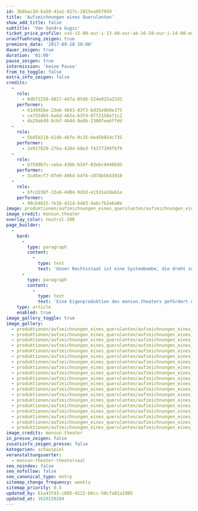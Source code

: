 ```yaml
---
id: 3b6bac3d-6a59-43a1-827c-2815ea05f959
title: 'Aufzeichnungen eines Querulanten'
show_add_title: false
subtitle: 'Von Sandra Gugic'
ticket_price_profile: vvk-15-90-eur-i-13-40-eur-ak-16-50-eur-i-14-00-eur
urauffuehrung_zeigen: true
premiere_date: '2017-09-28 20:00'
dauer_zeigen: true
duration: '01:00'
pause_zeigen: true
intermission: 'keine Pause'
from_to_toggle: false
extra_info_zeigen: false
credits:
  -
    role:
      - 0dbf2250-8817-447a-85d6-524e025a22d3
    performer:
      - 61d992be-23e6-4b93-83f3-bd35e0b0e375
      - ce755db5-6a6d-465a-b3f4-87f2158e71c2
      - da29a649-8cbf-4644-9e0b-2300fee6ffdd
  -
    role:
      - 5bd5b110-614b-4b7e-9c35-be45b854c735
    performer:
      - 2e917820-27ba-4284-b8e3-f4377398fbf9
  -
    role:
      - b7599b7c-ceba-438b-b34f-83ebc9440b93
    performer:
      - 3cd6ecf7-07e9-4064-b4f6-c074b5643910
  -
    role:
      - bfcd238f-33a6-4d84-9d2d-e15d1a18ab1a
    performer:
      - 90cb4825-7e1b-431d-bd43-4abc7b2e6a0e
image: produktionen/aufzeichnungen_eines_querulanten/aufzeichnungen_eines_querulanten_c_monsun.theater_cover.jpg
image_credit: monsun.theater
overlay_color: neutral-200
page_builder:
  -
    bard:
      -
        type: paragraph
        content:
          -
            type: text
            text: 'Unser Rechtsstaat ist eine Systembombe, die droht zu explodieren, sobald die öffentliche Sicherheit und Freiheit gefährdet scheint. Steht eine Einzelperson in Verdacht ein Staatsfeind oder Terrorverdächtiger zu sein, werden deren Rechte plötzlich brüchig. Im Wahn nach Kontrolle und dem Schutz unserer Demokratie steht die Balance zwischen dem Recht des Staates und der Einzelperson in Frage. Was in Deutschland und anderen europäischen Staaten schon längst begonnen hat, ist ein Terrorkrieg, der in einer Informationsflut der Medien und der öffentlichen Meinung und Institutionen expandiert und unser Rechtstaatssystem mit all seinen Werten ins Wanken bringt. Der 23-jährige Deutsche Josef S. wurde am 24. Januar 2014 auf einer Demonstration gegen den sogenannten Wiener Akademikerball festgenommen und am 14. Juli 2014, nach einem halben Jahr in Untersuchungshaft, zu einer Haftstrafe von zwölf Monaten verurteilt. Er hat keine Bomben gelegt, er hat nicht getötet, er war auf einer Demonstration. Clemens Lahner, der Anwalt von Josef S., ist der Ansicht, sein Mandant sei in den Fokus der Ermittlungen geraten, weil er einen Pullover mit der Aufschrift „Boykott“ trug, den man auch im Dunkeln gut erkennen konnte. Ein ORF-Bericht belege, dass Josef S. einen Mistkübel aufgestellt und nicht geworfen habe. Auf Überwachungskameras von Geschäften in der Fußgängerzone ist Josef S. nur laufend, nie prügelnd zu sehen. Wenn die Verwundbarkeit offenbar wird, greift das System zu Maßnahmen, die unmittelbar die Rechte und das Schicksal des Individuums betreffen. Doch damit droht es außer Kontrolle zu geraten und an seinem eigenen Fundament zu scheitern. Begeht der Rechtstaat damit nicht selbst einen Terrorakt?'
      -
        type: paragraph
        content:
          -
            type: text
            text: 'Eine Eigenproduktion des monsun.theaters gefördert durch die Behörde für Kultur und Medien Hamburg.'
    type: article
    enabled: true
image_gallery_toggle: true
image_gallery:
  - produktionen/aufzeichnungen_eines_querulanten/aufzeichnungen_eines_querulanten_c_monsun.theater_01.jpg
  - produktionen/aufzeichnungen_eines_querulanten/aufzeichnungen_eines_querulanten_c_monsun.theater_02.jpg
  - produktionen/aufzeichnungen_eines_querulanten/aufzeichnungen_eines_querulanten_c_monsun.theater_03.jpg
  - produktionen/aufzeichnungen_eines_querulanten/aufzeichnungen_eines_querulanten_c_monsun.theater_04.jpg
  - produktionen/aufzeichnungen_eines_querulanten/aufzeichnungen_eines_querulanten_c_monsun.theater_05.jpg
  - produktionen/aufzeichnungen_eines_querulanten/aufzeichnungen_eines_querulanten_c_monsun.theater_06.jpg
  - produktionen/aufzeichnungen_eines_querulanten/aufzeichnungen_eines_querulanten_c_monsun.theater_08.jpg
  - produktionen/aufzeichnungen_eines_querulanten/aufzeichnungen_eines_querulanten_c_monsun.theater_09.jpg
  - produktionen/aufzeichnungen_eines_querulanten/aufzeichnungen_eines_querulanten_c_monsun.theater_10.jpg
  - produktionen/aufzeichnungen_eines_querulanten/aufzeichnungen_eines_querulanten_c_monsun.theater_11.jpg
  - produktionen/aufzeichnungen_eines_querulanten/aufzeichnungen_eines_querulanten_c_monsun.theater_12.jpg
  - produktionen/aufzeichnungen_eines_querulanten/aufzeichnungen_eines_querulanten_c_monsun.theater_14.jpg
  - produktionen/aufzeichnungen_eines_querulanten/aufzeichnungen_eines_querulanten_c_monsun.theater_15.jpg
  - produktionen/aufzeichnungen_eines_querulanten/aufzeichnungen_eines_querulanten_c_monsun.theater_16.jpg
  - produktionen/aufzeichnungen_eines_querulanten/aufzeichnungen_eines_querulanten_c_monsun.theater_17.jpg
  - produktionen/aufzeichnungen_eines_querulanten/aufzeichnungen_eines_querulanten_c_monsun.theater_18.jpg
  - produktionen/aufzeichnungen_eines_querulanten/aufzeichnungen_eines_querulanten_c_monsun.theater_19.jpg
  - produktionen/aufzeichnungen_eines_querulanten/aufzeichnungen_eines_querulanten_c_monsun.theater_20.jpg
  - produktionen/aufzeichnungen_eines_querulanten/aufzeichnungen_eines_querulanten_c_monsun.theater_21.jpg
image_credits: monsun.theater
in_presse_zeigen: false
zusatsinfo_zeigen_presse: false
kategorien: schauspiel
veranstaltungsoerter:
  - monsun-theater-theatersaal
seo_noindex: false
seo_nofollow: false
seo_canonical_type: entry
sitemap_change_frequency: weekly
sitemap_priority: 0.5
updated_by: b1a43fd3-c865-4122-b6cc-50cfa81a1985
updated_at: 1620159284
---
```

